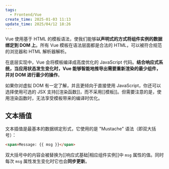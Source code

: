 ```yaml
---
tags:
  - Frontend/Vue
create_time: 2025-01-03 11:13
update_time: 2025/04/12 18:26
---
```


Vue 使用基于 HTML 的模板语法，使我们能够**以声明式的方式将组件实例的数据绑定到 DOM 上**。所有 Vue 模板在语法层面都是合法的 HTML，可以被符合规范的浏览器和 HTML 解析器解析。

在底层实现中，Vue 会将模板编译成高度优化的 JavaScript 代码。**结合响应式系统，当应用状态发生变化时，Vue 能够智能地推导出需要重新渲染的最少组件，并对 DOM 进行最少的操作**。

如果你对虚拟 DOM 有一定了解，并且更倾向于直接使用 JavaScript，你还可以选择使用可选的 JSX 支持[[渲染函数]]，而不采用[[模板]]。但需要注意的是，使用渲染函数时，无法享受模板带来的编译时优化。

## 文本插值

文本插值是最基本的数据绑定形式，它使用的是 "Mustache" 语法（即双大括号）：

```html
<span>Message: {{ msg }}</span>
```

双大括号中的内容会被替换为[[响应式基础|相应组件实例]]中 `msg` 属性的值。同时每次 `msg` 属性发生变化时它也会**同步更新**。
